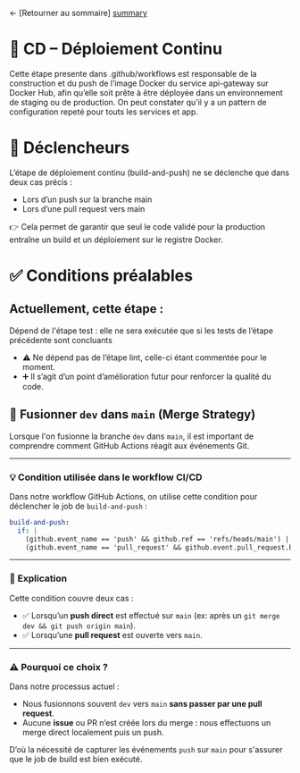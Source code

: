 ← [Retourner au sommaire] [summary]

# 🚀 CD – Déploiement Continu

Cette étape presente dans .github/workflows est responsable de la construction et du push de l’image Docker du service api-gateway sur Docker Hub, afin qu’elle soit prête à être déployée dans un environnement de staging ou de production.
On peut constater qu'il y a un pattern de configuration repeté pour touts les services et app.

# 🔁 Déclencheurs

L’étape de déploiement continu (build-and-push) ne se déclenche que dans deux cas précis :

- Lors d’un push sur la branche main
- Lors d’une pull request vers main

👉 Cela permet de garantir que seul le code validé pour la production entraîne un build et un déploiement sur le registre Docker.

# ✅ Conditions préalables

## Actuellement, cette étape :

Dépend de l'étape test : elle ne sera exécutée que si les tests de l’étape précédente sont concluants

- ⚠️ Ne dépend pas de l’étape lint, celle-ci étant commentée pour le moment.
- ➕ Il s’agit d’un point d’amélioration futur pour renforcer la qualité du code.


## 🔀 Fusionner `dev` dans `main` (Merge Strategy)

Lorsque l'on fusionne la branche `dev` dans `main`, il est important de comprendre comment GitHub Actions réagit aux événements Git.

---

### 💡 Condition utilisée dans le workflow CI/CD

Dans notre workflow GitHub Actions, on utilise cette condition pour déclencher le job de `build-and-push` :

```yaml
build-and-push:
  if: |
    (github.event_name == 'push' && github.ref == 'refs/heads/main') ||
    (github.event_name == 'pull_request' && github.event.pull_request.base.ref == 'main')
```

---

### 📌 Explication

Cette condition couvre deux cas :

- ✅ Lorsqu’un **push direct** est effectué sur `main` (ex: après un `git merge dev && git push origin main`).
- ✅ Lorsqu’une **pull request** est ouverte vers `main`.

---

### ⚠️ Pourquoi ce choix ?

Dans notre processus actuel :

- Nous fusionnons souvent `dev` vers `main` **sans passer par une pull request**.
- Aucune **issue** ou PR n’est créée lors du merge : nous effectuons un merge direct localement puis un push.

D’où la nécessité de capturer les événements `push` sur `main` pour s'assurer que le job de build est bien exécuté.


[summary]: ../README.md
